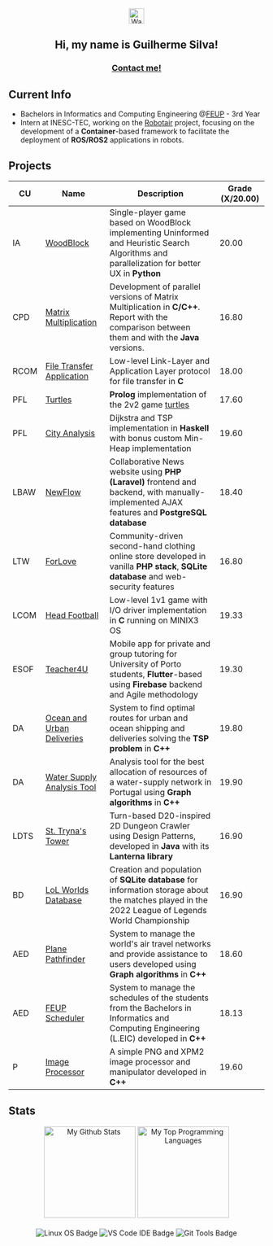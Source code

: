 <div align = "center">
<img src="https://raw.githubusercontent.com/MartinHeinz/MartinHeinz/master/wave.gif" width="30px" alt="Waving hand">

  <h2 align="center">Hi, my name is Guilherme Silva!</h2>
  <h3 align="center"><a href="mailto:gmpas4444@gmail.com">Contact me!</a></h3>
</div>

## Current Info

- Bachelors in Informatics and Computing Engineering @[FEUP](https://sigarra.up.pt/feup/pt/web_page.inicial) - 3rd Year
- Intern at INESC-TEC, working on the [Robotair](https://github.com/robotair-io) project, focusing on the development of a **Container**-based framework to facilitate the deployment of **ROS/ROS2** applications in robots.

## Projects

| CU   | Name                                                                   | Description                                                                                                                                      | Grade (X/20.00) |
| ---- | ---------------------------------------------------------------------- | ------------------------------------------------------------------------------------------------------------------------------------------------ | --------------- |
| IA   | [WoodBlock](https://github.com/gsilva00/IA-Project1)                   | Single-player game based on WoodBlock implementing Uninformed and Heuristic Search Algorithms and parallelization for better UX in **Python**    | 20.00           |
| CPD  | [Matrix Multiplication](https://github.com/gsilva00/CPD-Project1)      | Development of parallel versions of Matrix Multiplication in **C/C++**. Report with the comparison between them and with the **Java** versions.  | 16.80           |
| RCOM | [File Transfer Application](https://github.com/gsilva00/RCOM-Project1) | Low-level Link-Layer and Application Layer protocol for file transfer in **C**                                                                   | 18.00           |
| PFL  | [Turtles](https://github.com/gsilva00/PFL-Project2)                    | **Prolog** implementation of the 2v2 game [turtles](https://turtlesgame.xyz/)                                                                    | 17.60           |
| PFL  | [City Analysis](https://github.com/gsilva00/PFL-Project1)              | Dijkstra and TSP implementation in **Haskell** with bonus custom Min-Heap implementation                                                         | 19.60           |
| LBAW | [NewFlow](https://github.com/gsilva00/LBAW-Project)                    | Collaborative News website using **PHP (Laravel)** frontend and backend, with manually-implemented AJAX features and **PostgreSQL database**     | 18.40           |
| LTW  | [ForLove](https://github.com/gsilva00/LTW-Project)                     | Community-driven second-hand clothing online store developed in vanilla **PHP stack**, **SQLite database** and web-security features             | 16.80           |
| LCOM | [Head Football](https://github.com/gsilva00/LCOM-Project)              | Low-level 1v1 game with I/O driver implementation in **C** running on MINIX3 OS                                                                  | 19.33           |
| ESOF | [Teacher4U](https://github.com/gsilva00/ESOF-Project)                  | Mobile app for private and group tutoring for University of Porto students, **Flutter**-based using **Firebase** backend and Agile methodology   | 19.30           |
| DA   | [Ocean and Urban Deliveries](https://github.com/gsilva00/DA-Project2)  | System to find optimal routes for urban and ocean shipping and deliveries solving the **TSP problem** in **C++**                                 | 19.80           |
| DA   | [Water Supply Analysis Tool](https://github.com/gsilva00/DA-Project1)  | Analysis tool for the best allocation of resources of a water-supply network in Portugal using **Graph algorithms** in **C++**                   | 19.90           |
| LDTS | [St. Tryna's Tower](https://github.com/gsilva00/LDTS-Project)          | Turn-based D20-inspired 2D Dungeon Crawler using Design Patterns, developed in **Java** with its **Lanterna library**                            | 16.90           |
| BD   | [LoL Worlds Database](https://github.com/gsilva00/BD-Project/)         | Creation and population of **SQLite database** for information storage about the matches played in the 2022 League of Legends World Championship | 16.90           |
| AED  | [Plane Pathfinder](https://github.com/gsilva00/AED-Project2)           | System to manage the world's air travel networks and provide assistance to users developed using **Graph algorithms** in **C++**                 | 18.60           |
| AED  | [FEUP Scheduler](https://github.com/gsilva00/AED-Project1)             | System to manage the schedules of the students from the Bachelors in Informatics and Computing Engineering (L.EIC) developed in **C++**          | 18.13           |
| P    | [Image Processor](https://github.com/gsilva00/Programming-Project)     | A simple PNG and XPM2 image processor and manipulator developed in **C++**                                                                       | 19.60           |

## Stats

<div align="center">
  <picture>
    <source media="(prefers-color-scheme: dark)" srcset="https://github-readme-stats.vercel.app/api?username=gsilva00&show_icons=true&include_all_commits=true&count_private=true&theme=aura">
    <source media="(prefers-color-scheme: light)" srcset="https://github-readme-stats.vercel.app/api?username=gsilva00&show_icons=true&include_all_commits=true&count_private=true&theme=flag-india">
    <img height="180em" alt="My Github Stats" src="https://github-readme-stats.vercel.app/api?username=gsilva00&show_icons=true&include_all_commits=true&count_private=true">
  </picture>
  <picture>
    <source media="(prefers-color-scheme: dark)" srcset="https://github-readme-stats.vercel.app/api/top-langs/?username=gsilva00&layout=compact&langs_count=6&theme=aura">
    <source media="(prefers-color-scheme: light)" srcset="https://github-readme-stats.vercel.app/api/top-langs/?username=gsilva00&layout=compact&langs_count=6&theme=flag-india">
    <img height="180em" alt="My Top Programming Languages" src="https://github-readme-stats.vercel.app/api/top-langs/?username=gsilva00&layout=compact&langs_count=6">
  </picture>
</div>
<br>
<div align="center">
  <img align="center" alt="Linux OS Badge" src="https://img.shields.io/badge/OS-Linux-informational?labelColor=f6b72a&style=for-the-badge&logo=linux&logoColor=black&color=FCC624">
  <img align="center" alt="VS Code IDE Badge" src="https://img.shields.io/badge/IDE-VS Code-informational?labelColor=3A7ADE&style=for-the-badge&logo=vs-code&logoColor=white&color=4293F2">
  <img align="center" alt="Git Tools Badge" src="https://img.shields.io/badge/Tools-Git-informational?labelColor=D47E54&style=for-the-badge&logo=git&logoColor=white&color=EC8D5E">
</div>
